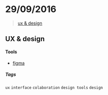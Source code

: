 # 29/09/2016

> [ux & design](ux--design)


## UX & design

#### Tools
- [figma](https://www.figma.com/)

##### Tags

`ux` `interface` `colaboration` `design tools` `design`
